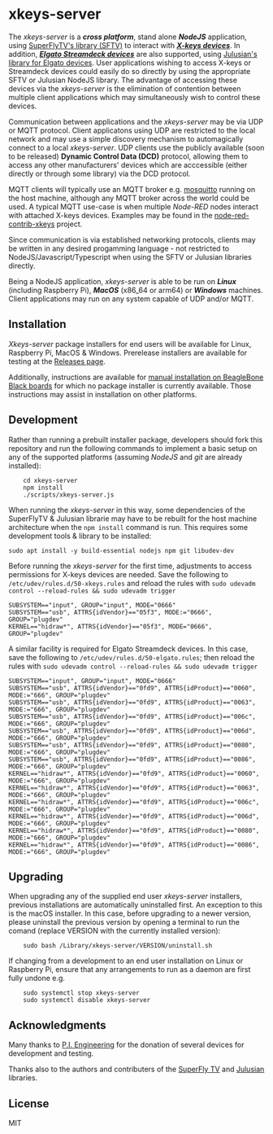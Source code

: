 # xkeys-server

The _xkeys-server_ is a ***cross platform***, stand alone ***NodeJS*** application, using [SuperFlyTV's library (SFTV)](https://github.com/SuperFlyTV/xkeys) to interact with [***X-keys devices***](https://xkeys.com/). In addition, [***Elgato Streamdeck devices***](https://www.elgato.com/en/stream-deck) are also supported, using [Julusian's library for Elgato devices](https://www.npmjs.com/package/@elgato-stream-deck/node). User applications wishing to access X-keys or Streamdeck devices could easily do so directly by using the appropriate SFTV or Julusian NodeJS library. The advantage of accessing these devices via the _xkeys-server_ is the elimination of contention between multiple client applications which may simultaneously wish to control these devices.

Communication between applications and the _xkeys-server_ may be via UDP or MQTT protocol. Client applicatons using UDP are restricted to the local network and may use a simple discovery mechanism to automagically connect to a local _xkeys-server_. UDP clients use the publicly available (soon to be released) **Dynamic Control Data (DCD)** protocol, allowing them to access any other manufacturers' devices which are acccessible (either directly or through some library) via the DCD protocol.

MQTT clients will typically use an MQTT broker e.g. [mosquitto](https://mosquitto.org) running on the host machine, although any MQTT broker across the world could be used. A typical MQTT use-case is when multiple _Node-RED_ nodes interact with attached X-keys devices. Examples may be found in the [node-red-contrib-xkeys](https://gitlab.com/chris.willing/node-red-contrib-xkeys) project. 

Since communication is via established networking protocols, clients may be written in any desired progamming language - not restricted to NodeJS/Javascript/Typescript when using the SFTV or Julusian libraries directly.

Being a NodeJS application, _xkeys-server_ is able to be run on ***Linux*** (including Raspberry Pi), ***MacOS*** (x86_64 or arm64) or ***Windows*** machines. Client applications may run on any system capable of UDP and/or MQTT.

## Installation

_Xkeys-server_ package installers for end users will be available for Linux, Raspberry Pi, MacOS & Windows. Prerelease installers are available for testing at the [Releases page](https://gitlab.com/chris.willing/xkeys-server/-/releases/0.9.11).

Additionally, instructions are available for [manual installation on BeagleBone Black boards](./beagleboneblack.md) for which no package installer is currently available. Those instructions may assist in installation on other platforms.

## Development

Rather than running a prebuilt installer package, developers should fork this repository and run the following commands to implement a basic setup on any of the supported platforms (assuming _NodeJS_ and _git_ are already installed):
```
    cd xkeys-server
    npm install
    ./scripts/xkeys-server.js
```

When running the _xkeys-server_ in this way, some dependencies of the SuperFlyTV & Julusian librarie may have to be rebuilt for the host machine architecture when the `npm install` command is run. This requires some development tools & library to be installed:
```
sudo apt install -y build-essential nodejs npm git libudev-dev
```

Before running the _xkeys-server_ for the first time, adjustments to access permissions for X-keys devices are needed. Save the following to `/etc/udev/rules.d/50-xkeys.rules` and reload the rules with `sudo udevadm control --reload-rules && sudo udevadm trigger`
```
SUBSYSTEM=="input", GROUP="input", MODE="0666"
SUBSYSTEM=="usb", ATTRS{idVendor}=="05f3", MODE:="0666", GROUP="plugdev"
KERNEL=="hidraw*", ATTRS{idVendor}=="05f3", MODE="0666", GROUP="plugdev"
```
A similar facility is required for Elgato Streamdeck devices. In this case, save the following to `/etc/udev/rules.d/50-elgato.rules`; then reload the rules with `sudo udevadm control --reload-rules && sudo udevadm trigger`
```
SUBSYSTEM=="input", GROUP="input", MODE="0666"
SUBSYSTEM=="usb", ATTRS{idVendor}=="0fd9", ATTRS{idProduct}=="0060", MODE:="666", GROUP="plugdev"
SUBSYSTEM=="usb", ATTRS{idVendor}=="0fd9", ATTRS{idProduct}=="0063", MODE:="666", GROUP="plugdev"
SUBSYSTEM=="usb", ATTRS{idVendor}=="0fd9", ATTRS{idProduct}=="006c", MODE:="666", GROUP="plugdev"
SUBSYSTEM=="usb", ATTRS{idVendor}=="0fd9", ATTRS{idProduct}=="006d", MODE:="666", GROUP="plugdev"
SUBSYSTEM=="usb", ATTRS{idVendor}=="0fd9", ATTRS{idProduct}=="0080", MODE:="666", GROUP="plugdev"
SUBSYSTEM=="usb", ATTRS{idVendor}=="0fd9", ATTRS{idProduct}=="0086", MODE:="666", GROUP="plugdev"
KERNEL=="hidraw*", ATTRS{idVendor}=="0fd9", ATTRS{idProduct}=="0060", MODE:="666", GROUP="plugdev"
KERNEL=="hidraw*", ATTRS{idVendor}=="0fd9", ATTRS{idProduct}=="0063", MODE:="666", GROUP="plugdev"
KERNEL=="hidraw*", ATTRS{idVendor}=="0fd9", ATTRS{idProduct}=="006c", MODE:="666", GROUP="plugdev"
KERNEL=="hidraw*", ATTRS{idVendor}=="0fd9", ATTRS{idProduct}=="006d", MODE:="666", GROUP="plugdev"
KERNEL=="hidraw*", ATTRS{idVendor}=="0fd9", ATTRS{idProduct}=="0080", MODE:="666", GROUP="plugdev"
KERNEL=="hidraw*", ATTRS{idVendor}=="0fd9", ATTRS{idProduct}=="0086", MODE:="666", GROUP="plugdev"
```



## Upgrading

When upgrading any of the supplied end user _xkeys-server_ installers, previous installations are automatically uninstalled first. An exception to this is the macOS installer. In this case, before upgrading to a newer version, please uninstall the previous version by opening a terminal to run the comand (replace VERSION with the currently installed version):
```
    sudo bash /Library/xkeys-server/VERSION/uninstall.sh
```


If changing from a development to an end user installation on Linux or Raspberry Pi, ensure that any arrangements to run as a daemon are first fully undone e.g.
```
    sudo systemctl stop xkeys-server
    sudo systemctl disable xkeys-server
```

## Acknowledgments
Many thanks to [P.I. Engineering](https://xkeys.com/) for the donation of several devices for development and testing.

Thanks also to the authors and contributers of the [SuperFly TV](https://github.com/SuperFlyTV/xkeys) and [Julusian](https://github.com/Julusian/node-elgato-stream-deck) libraries.

## License
MIT
